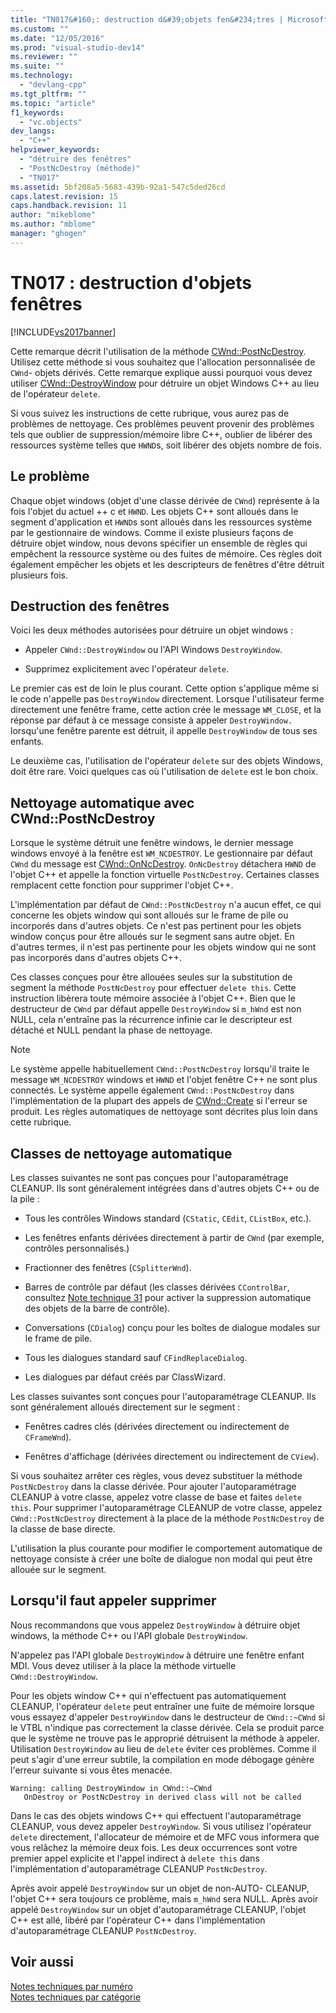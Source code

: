 ```yaml
---
title: "TN017&#160;: destruction d&#39;objets fen&#234;tres | Microsoft Docs"
ms.custom: ""
ms.date: "12/05/2016"
ms.prod: "visual-studio-dev14"
ms.reviewer: ""
ms.suite: ""
ms.technology: 
  - "devlang-cpp"
ms.tgt_pltfrm: ""
ms.topic: "article"
f1_keywords: 
  - "vc.objects"
dev_langs: 
  - "C++"
helpviewer_keywords: 
  - "détruire des fenêtres"
  - "PostNcDestroy (méthode)"
  - "TN017"
ms.assetid: 5bf208a5-5683-439b-92a1-547c5ded26cd
caps.latest.revision: 15
caps.handback.revision: 11
author: "mikeblome"
ms.author: "mblome"
manager: "ghogen"
---
```

# TN017&#160;: destruction d&#39;objets fen&#234;tres
[!INCLUDE[vs2017banner](../assembler/inline/includes/vs2017banner.md)]

Cette remarque décrit l'utilisation de la méthode [CWnd::PostNcDestroy](../Topic/CWnd::PostNcDestroy.md).  Utilisez cette méthode si vous souhaitez que l'allocation personnalisée de `CWnd`\- objets dérivés.  Cette remarque explique aussi pourquoi vous devez utiliser [CWnd::DestroyWindow](../Topic/CWnd::DestroyWindow.md) pour détruire un objet Windows C\+\+ au lieu de l'opérateur `delete`.  
  
 Si vous suivez les instructions de cette rubrique, vous aurez pas de problèmes de nettoyage.  Ces problèmes peuvent provenir des problèmes tels que oublier de suppression\/mémoire libre C\+\+, oublier de libérer des ressources système telles que `HWND`s, soit libérer des objets nombre de fois.  
  
## Le problème  
 Chaque objet windows \(objet d'une classe dérivée de `CWnd`\) représente à la fois l'objet du actuel \+\+ c et `HWND`.  Les objets C\+\+ sont alloués dans le segment d'application et `HWND`s sont alloués dans les ressources système par le gestionnaire de windows.  Comme il existe plusieurs façons de détruire objet window, nous devons spécifier un ensemble de règles qui empêchent la ressource système ou des fuites de mémoire.  Ces règles doit également empêcher les objets et les descripteurs de fenêtres d'être détruit plusieurs fois.  
  
## Destruction des fenêtres  
 Voici les deux méthodes autorisées pour détruire un objet windows :  
  
-   Appeler `CWnd::DestroyWindow` ou l'API Windows `DestroyWindow`.  
  
-   Supprimez explicitement avec l'opérateur `delete`.  
  
 Le premier cas est de loin le plus courant.  Cette option s'applique même si le code n'appelle pas `DestroyWindow` directement.  Lorsque l'utilisateur ferme directement une fenêtre frame, cette action crée le message `WM_CLOSE`, et la réponse par défaut à ce message consiste à appeler `DestroyWindow.` lorsqu'une fenêtre parente est détruit, il appelle `DestroyWindow` de tous ses enfants.  
  
 Le deuxième cas, l'utilisation de l'opérateur `delete` sur des objets Windows, doit être rare.  Voici quelques cas où l'utilisation de `delete` est le bon choix.  
  
## Nettoyage automatique avec CWnd::PostNcDestroy  
 Lorsque le système détruit une fenêtre windows, le dernier message windows envoyé à la fenêtre est `WM_NCDESTROY`.  Le gestionnaire par défaut `CWnd` du message est [CWnd::OnNcDestroy](../Topic/CWnd::OnNcDestroy.md).  `OnNcDestroy` détachera `HWND` de l'objet C\+\+ et appelle la fonction virtuelle `PostNcDestroy`.  Certaines classes remplacent cette fonction pour supprimer l'objet C\+\+.  
  
 L'implémentation par défaut de `CWnd::PostNcDestroy` n'a aucun effet, ce qui concerne les objets window qui sont alloués sur le frame de pile ou incorporés dans d'autres objets.  Ce n'est pas pertinent pour les objets window conçus pour être alloués sur le segment sans autre objet.  En d'autres termes, il n'est pas pertinente pour les objets window qui ne sont pas incorporés dans d'autres objets C\+\+.  
  
 Ces classes conçues pour être allouées seules sur la substitution de segment la méthode `PostNcDestroy` pour effectuer `delete this`.  Cette instruction libèrera toute mémoire associée à l'objet C\+\+.  Bien que le destructeur de `CWnd` par défaut appelle `DestroyWindow` si `m_hWnd` est non NULL, cela n'entraîne pas la récurrence infinie car le descripteur est détaché et NULL pendant la phase de nettoyage.  
  
> [!NOTE]
>  Le système appelle habituellement `CWnd::PostNcDestroy` lorsqu'il traite le message `WM_NCDESTROY` windows et `HWND` et l'objet fenêtre C\+\+ ne sont plus connectés.  Le système appelle également `CWnd::PostNcDestroy` dans l'implémentation de la plupart des appels de [CWnd::Create](../Topic/CWnd::Create.md) si l'erreur se produit.  Les règles automatiques de nettoyage sont décrites plus loin dans cette rubrique.  
  
## Classes de nettoyage automatique  
 Les classes suivantes ne sont pas conçues pour l'autoparamétrage CLEANUP.  Ils sont généralement intégrées dans d'autres objets C\+\+ ou de la pile :  
  
-   Tous les contrôles Windows standard \(`CStatic`, `CEdit`, `CListBox`, etc.\).  
  
-   Les fenêtres enfants dérivées directement à partir de `CWnd` \(par exemple, contrôles personnalisés.\)  
  
-   Fractionner des fenêtres \(`CSplitterWnd`\).  
  
-   Barres de contrôle par défaut \(les classes dérivées `CControlBar`, consultez [Note technique 31](../mfc/tn031-control-bars.md) pour activer la suppression automatique des objets de la barre de contrôle\).  
  
-   Conversations \(`CDialog`\) conçu pour les boîtes de dialogue modales sur le frame de pile.  
  
-   Tous les dialogues standard sauf `CFindReplaceDialog`.  
  
-   Les dialogues par défaut créés par ClassWizard.  
  
 Les classes suivantes sont conçues pour l'autoparamétrage CLEANUP.  Ils sont généralement alloués directement sur le segment :  
  
-   Fenêtres cadres clés \(dérivées directement ou indirectement de `CFrameWnd`\).  
  
-   Fenêtres d'affichage \(dérivées directement ou indirectement de `CView`\).  
  
 Si vous souhaitez arrêter ces règles, vous devez substituer la méthode `PostNcDestroy` dans la classe dérivée.  Pour ajouter l'autoparamétrage CLEANUP à votre classe, appelez votre classe de base et faites `delete this`.  Pour supprimer l'autoparamétrage CLEANUP de votre classe, appelez `CWnd::PostNcDestroy` directement à la place de la méthode `PostNcDestroy` de la classe de base directe.  
  
 L'utilisation la plus courante pour modifier le comportement automatique de nettoyage consiste à créer une boîte de dialogue non modal qui peut être allouée sur le segment.  
  
## Lorsqu'il faut appeler supprimer  
 Nous recommandons que vous appelez `DestroyWindow` à détruire objet windows, la méthode C\+\+ ou l'API globale `DestroyWindow`.  
  
 N'appelez pas l'API globale `DestroyWindow` à détruire une fenêtre enfant MDI.  Vous devez utiliser à la place la méthode virtuelle `CWnd::DestroyWindow`.  
  
 Pour les objets window C\+\+ qui n'effectuent pas automatiquement CLEANUP, l'opérateur `delete` peut entraîner une fuite de mémoire lorsque vous essayez d'appeler `DestroyWindow` dans le destructeur de `CWnd::~CWnd` si le VTBL n'indique pas correctement la classe dérivée.  Cela se produit parce que le système ne trouve pas le approprié détruisent la méthode à appeler.  Utilisation `DestroyWindow` au lieu de `delete` éviter ces problèmes.  Comme il peut s'agir d'une erreur subtile, la compilation en mode débogage génère l'erreur suivante si vous êtes menacée.  
  
```  
Warning: calling DestroyWindow in CWnd::~CWnd  
   OnDestroy or PostNcDestroy in derived class will not be called  
```  
  
 Dans le cas des objets windows C\+\+ qui effectuent l'autoparamétrage CLEANUP, vous devez appeler `DestroyWindow`.  Si vous utilisez l'opérateur `delete` directement, l'allocateur de mémoire et de MFC vous informera que vous relâchez la mémoire deux fois.  Les deux occurrences sont votre premier appel explicite et l'appel indirect à `delete this` dans l'implémentation d'autoparamétrage CLEANUP `PostNcDestroy`.  
  
 Après avoir appelé `DestroyWindow` sur un objet de non\-AUTO\- CLEANUP, l'objet C\+\+ sera toujours ce problème, mais `m_hWnd` sera NULL.  Après avoir appelé `DestroyWindow` sur un objet d'autoparamétrage CLEANUP, l'objet C\+\+ est allé, libéré par l'opérateur C\+\+ dans l'implémentation d'autoparamétrage CLEANUP `PostNcDestroy`.  
  
## Voir aussi  
 [Notes techniques par numéro](../mfc/technical-notes-by-number.md)   
 [Notes techniques par catégorie](../mfc/technical-notes-by-category.md)